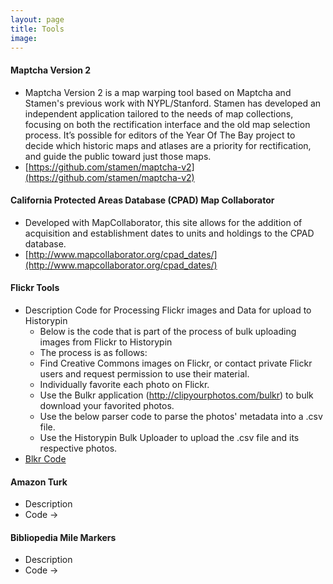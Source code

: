 ```yaml
---
layout: page
title: Tools
image:
---
```


#### Maptcha Version 2
* Maptcha Version 2 is a map warping tool based on Maptcha and Stamen's previous work with NYPL/Stanford. Stamen has developed an independent application tailored to the needs of map collections, focusing on both the rectification interface and the old map selection process. It’s possible for editors of the Year Of The Bay project to decide which historic maps and atlases are a priority for rectification, and guide the public toward just those maps.
* [https://github.com/stamen/maptcha-v2](https://github.com/stamen/maptcha-v2)

#### California Protected Areas Database (CPAD) Map Collaborator
* Developed with MapCollaborator, this site allows for the addition of acquisition and establishment dates to units and holdings to the CPAD database.
* [http://www.mapcollaborator.org/cpad_dates/](http://www.mapcollaborator.org/cpad_dates/)

#### Flickr Tools

* Description Code for Processing Flickr images and Data for upload to Historypin
  * Below is the code that is part of the process of bulk uploading images from Flickr to Historypin
  * The process is as follows:
   * Find Creative Commons images on Flickr, or contact private Flickr users and request permission to use their material.
   * Individually favorite each photo on Flickr.
   * Use the Bulkr application (http://clipyourphotos.com/bulkr) to bulk download your favorited photos.
   * Use the below parser code to parse the photos' metadata into a .csv file.
   * Use the Historypin Bulk Uploader to upload the .csv file and its respective photos.
* [Blkr Code](https://gist.github.com/gwolfenstein/53a3743c7e0f2626c7b0f27b7848e04b)

#### Amazon Turk

* Description
* Code →

#### Bibliopedia Mile Markers

* Description
* Code →
